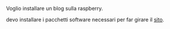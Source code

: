
Voglio installare un blog sulla raspberry.



devo installare i pacchetti software necessari per far girare il [sito](http://www.wedoit.io).
